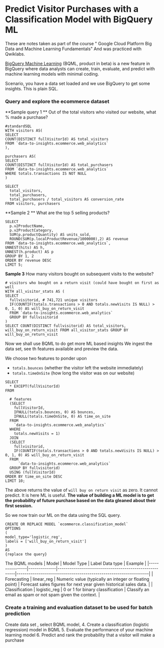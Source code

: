 # Predict Visitor Purchases with a Classification Model with BigQuery ML

These are notes taken as part of the course " Google Cloud Platform Big Data and Machine Learning Fundamentals" And was practiced with Qwiklabs.
 
 [BigQuery Machine Learning](https://cloud.google.com/bigquery/docs/bigqueryml-analyst-start) (BQML, product in beta) is a new feature in BigQuery where data analysts can create, train, evaluate, and predict with machine learning models with minimal coding.

Scenario, you have a data set loaded and we use BigQuery to get some insights. This is plain SQL. 

### Query and explore the ecommerce dataset
**Sample query 1 **   Out of the total visitors who visited our website, what % made a purchase?
```
#standardSQL
WITH visitors AS(
SELECT
COUNT(DISTINCT fullVisitorId) AS total_visitors
FROM `data-to-insights.ecommerce.web_analytics`
),

purchasers AS(
SELECT
COUNT(DISTINCT fullVisitorId) AS total_purchasers
FROM `data-to-insights.ecommerce.web_analytics`
WHERE totals.transactions IS NOT NULL
)

SELECT
  total_visitors,
  total_purchasers,
  total_purchasers / total_visitors AS conversion_rate
FROM visitors, purchasers
```
**Sample 2 ** What are the top 5 selling products?
```
SELECT
  p.v2ProductName,
  p.v2ProductCategory,
  SUM(p.productQuantity) AS units_sold,
  ROUND(SUM(p.localProductRevenue/1000000),2) AS revenue
FROM `data-to-insights.ecommerce.web_analytics`,
UNNEST(hits) AS h,
UNNEST(h.product) AS p
GROUP BY 1, 2
ORDER BY revenue DESC
LIMIT 5;
```
**Sample 3** How many visitors bought on subsequent visits to the website?

```
# visitors who bought on a return visit (could have bought on first as well
WITH all_visitor_stats AS (
SELECT
  fullvisitorid, # 741,721 unique visitors
  IF(COUNTIF(totals.transactions > 0 AND totals.newVisits IS NULL) > 0, 1, 0) AS will_buy_on_return_visit
  FROM `data-to-insights.ecommerce.web_analytics`
  GROUP BY fullvisitorid
) 
SELECT COUNT(DISTINCT fullvisitorid) AS total_visitors, will_buy_on_return_visit FROM all_visitor_stats GROUP BY will_buy_on_return_visit
```

Now we shall use BQML to do get more ML based insights
We ingest the data set, see th features available and preview the data. 

We choose two features to ponder upon 
-   `totals.bounces`  (whether the visitor left the website immediately)
-   `totals.timeOnSite`  (how long the visitor was on our website)
```
SELECT
  * EXCEPT(fullVisitorId)
FROM

  # features
  (SELECT
    fullVisitorId,
    IFNULL(totals.bounces, 0) AS bounces,
    IFNULL(totals.timeOnSite, 0) AS time_on_site
  FROM
    `data-to-insights.ecommerce.web_analytics`
  WHERE
    totals.newVisits = 1)
  JOIN
  (SELECT
    fullvisitorid,
    IF(COUNTIF(totals.transactions > 0 AND totals.newVisits IS NULL) > 0, 1, 0) AS will_buy_on_return_visit
  FROM
      `data-to-insights.ecommerce.web_analytics`
  GROUP BY fullvisitorid)
  USING (fullVisitorId)
ORDER BY time_on_site DESC
LIMIT 10;
```
The above returns the value of `will buy on return visit` as zero. It cannot predict. It is here ML is useful. 
**The value of building a ML model is to get the probability of future purchase based on the data gleaned about their first session.**

So we now train our ML on the data using the SQL query. 
```
CREATE OR REPLACE MODEL `ecommerce.classification_model`
OPTIONS
(
model_type='logistic_reg',
labels = ['will_buy_on_return_visit']
)
AS
{replace the query}
```
The BQML models
| Model          | Model Type   | Label Data type                                        | Example                                                           |
|----------------|--------------|--------------------------------------------------------|-------------------------------------------------------------------|
| Forecasting    | linear_reg   | Numeric value (typically an integer or floating point) | Forecast sales figures for next year given historical sales data. |
| Classification | logistic_reg | 0 or 1 for binary classification                       | Classify an email as spam or not spam given the context.          |

### Create a training and evaluation dataset to be used for batch prediction
Create data set , select BQML model, 
4. Create a classification (logistic regression) model in BQML
5. Evaluate the performance of your machine learning model
6. Predict and rank the probability that a visitor will make a purchase

<!--stackedit_data:
eyJoaXN0b3J5IjpbMTE3NDQ3NTYzNCwtMTUyMDkwMDI5MywxMT
IxMDA3MTMyLC0xMjQyMzI3NTEzLC02NzA5MjIzOTUsNTYzMTI1
ODI2LDIwNzE0MzYzMiwtMzczOTI2MDk3LDE4MjI5NjkyMjMsLT
E0NDQwODk0NThdfQ==
-->